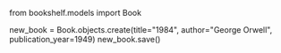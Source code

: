 from bookshelf.models import Book

new_book = Book.objects.create(title="1984", author="George Orwell", publication_year=1949)
new_book.save()
